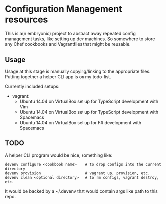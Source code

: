 # Configuration Management resources

This is a(n embryonic) project to abstract away repeated config management tasks, like setting up dev machines. So somewhere to store any Chef cookbooks and Vagrantfiles that might be reusable.

## Usage
Usage at this stage is manually copying/linking to the appropriate files. Putting together a helper CLI app is on my todo-list.

Currently included setups:
* vagrant:
  + Ubuntu 14.04 on VirtualBox set up for TypeScript development with Vim
  + Ubuntu 14.04 on VirtualBox set up for TypeScript development with Spacemacs
  + Ubuntu 14.04 on VirtualBox set up for F# development with Spacemacs

## TODO
A helper CLI program would be nice, something like:

    devenv configure <cookbook name>    # to drop configs into the current directory
    devenv provision                    # vagrant up, provision, etc.
    devenv clean <optional directory>   # to rm configs, vagrant destroy, etc.

It would be backed by a ~/.devenv that would contain args like path to this repo.
